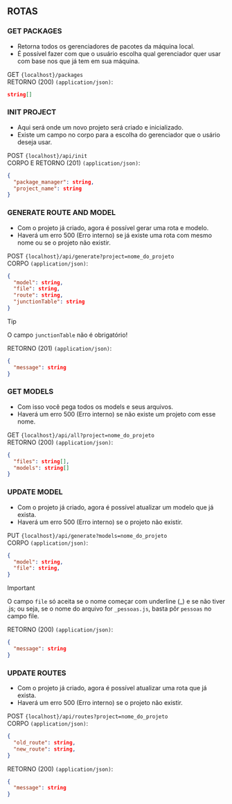 ## ROTAS

### GET PACKAGES
- Retorna todos os gerenciadores de pacotes da máquina local.
- É possível fazer com que o usuário escolha qual gerenciador quer usar com base nos que já tem em sua máquina.

GET `{localhost}/packages`</br>
RETORNO (200) `(application/json)`:
```json
string[]
```

### INIT PROJECT
- Aqui será onde um novo projeto será criado e inicializado.
- Existe um campo no corpo para a escolha do gerenciador que o usário deseja usar.

POST `{localhost}/api/init`</br>
CORPO E RETORNO (201) `(application/json)`:
```json
{
  "package_manager": string,
  "project_name": string
}
```

### GENERATE ROUTE AND MODEL
- Com o projeto já criado, agora é possível gerar uma rota e modelo.
- Haverá um erro 500 (Erro interno) se já existe uma rota com mesmo nome ou se o projeto não existir.

POST `{localhost}/api/generate?project=nome_do_projeto`</br>
CORPO `(application/json)`:
```json
{
  "model": string,
  "file": string,
  "route": string,
  "junctionTable": string
}
```
> [!TIP]
> O campo `junctionTable` não é obrigatório!

RETORNO (201) `(application/json)`:
```json
{
  "message": string
}
```

### GET MODELS
- Com isso você pega todos os models e seus arquivos.
- Haverá um erro 500 (Erro interno) se não existe um projeto com esse nome.

GET `{localhost}/api/all?project=nome_do_projeto`</br>
RETORNO (200) `(application/json)`:
```json
{
  "files": string[],
  "models": string[]
}
```

### UPDATE MODEL
- Com o projeto já criado, agora é possível atualizar um modelo que já exista.
- Haverá um erro 500 (Erro interno) se o projeto não existir.

PUT `{localhost}/api/generate?models=nome_do_projeto`</br>
CORPO `(application/json)`:
```json
{
  "model": string,
  "file": string,
}
```
> [!IMPORTANT]
> O campo `file` só aceita se o nome começar com underline (_) e se não tiver .js; ou seja, se o nome do arquivo for `_pessoas.js`, basta pôr `pessoas` no campo file.

RETORNO (200) `(application/json)`:
```json
{
  "message": string
}
```

### UPDATE ROUTES
- Com o projeto já criado, agora é possível atualizar uma rota que já exista.
- Haverá um erro 500 (Erro interno) se o projeto não existir.

POST `{localhost}/api/routes?project=nome_do_projeto`</br>
CORPO `(application/json)`:
```json
{
  "old_route": string,
  "new_route": string,
}
```

RETORNO (200) `(application/json)`:
```json
{
  "message": string
}
```
